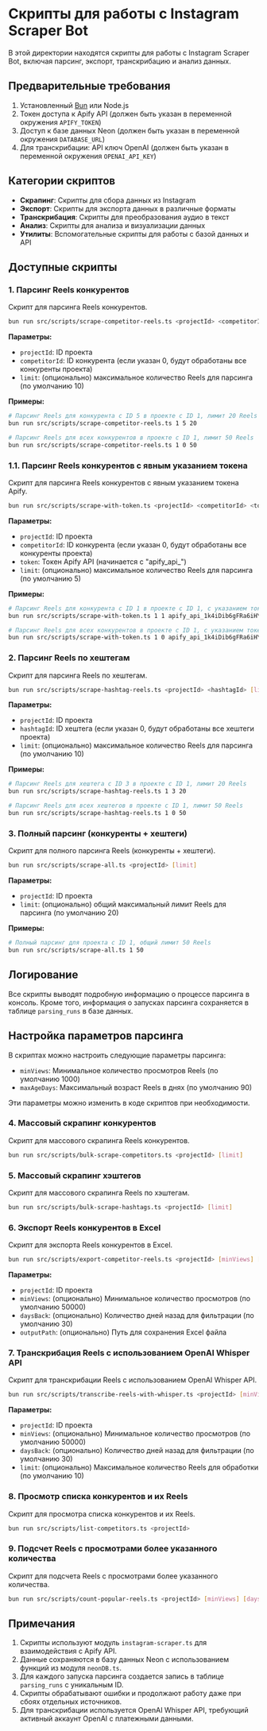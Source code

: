 # Скрипты для работы с Instagram Scraper Bot

В этой директории находятся скрипты для работы с Instagram Scraper Bot, включая парсинг, экспорт, транскрибацию и анализ данных.

## Предварительные требования

1. Установленный [Bun](https://bun.sh/) или Node.js
2. Токен доступа к Apify API (должен быть указан в переменной окружения `APIFY_TOKEN`)
3. Доступ к базе данных Neon (должен быть указан в переменной окружения `DATABASE_URL`)
4. Для транскрибации: API ключ OpenAI (должен быть указан в переменной окружения `OPENAI_API_KEY`)

## Категории скриптов

- **Скрапинг**: Скрипты для сбора данных из Instagram
- **Экспорт**: Скрипты для экспорта данных в различные форматы
- **Транскрибация**: Скрипты для преобразования аудио в текст
- **Анализ**: Скрипты для анализа и визуализации данных
- **Утилиты**: Вспомогательные скрипты для работы с базой данных и API

## Доступные скрипты

### 1. Парсинг Reels конкурентов

Скрипт для парсинга Reels конкурентов.

```bash
bun run src/scripts/scrape-competitor-reels.ts <projectId> <competitorId> [limit]
```

**Параметры:**
- `projectId`: ID проекта
- `competitorId`: ID конкурента (если указан 0, будут обработаны все конкуренты проекта)
- `limit`: (опционально) максимальное количество Reels для парсинга (по умолчанию 10)

**Примеры:**
```bash
# Парсинг Reels для конкурента с ID 5 в проекте с ID 1, лимит 20 Reels
bun run src/scripts/scrape-competitor-reels.ts 1 5 20

# Парсинг Reels для всех конкурентов в проекте с ID 1, лимит 50 Reels
bun run src/scripts/scrape-competitor-reels.ts 1 0 50
```

### 1.1. Парсинг Reels конкурентов с явным указанием токена

Скрипт для парсинга Reels конкурентов с явным указанием токена Apify.

```bash
bun run src/scripts/scrape-with-token.ts <projectId> <competitorId> <token> [limit]
```

**Параметры:**
- `projectId`: ID проекта
- `competitorId`: ID конкурента (если указан 0, будут обработаны все конкуренты проекта)
- `token`: Токен Apify API (начинается с "apify_api_")
- `limit`: (опционально) максимальное количество Reels для парсинга (по умолчанию 5)

**Примеры:**
```bash
# Парсинг Reels для конкурента с ID 1 в проекте с ID 1, с указанием токена, лимит 5 Reels
bun run src/scripts/scrape-with-token.ts 1 1 apify_api_1k4iDib6gFRa6iHYhl6cpVIgcPUJah1MnaM2 5

# Парсинг Reels для всех конкурентов в проекте с ID 1, с указанием токена, лимит 10 Reels
bun run src/scripts/scrape-with-token.ts 1 0 apify_api_1k4iDib6gFRa6iHYhl6cpVIgcPUJah1MnaM2 10
```

### 2. Парсинг Reels по хештегам

Скрипт для парсинга Reels по хештегам.

```bash
bun run src/scripts/scrape-hashtag-reels.ts <projectId> <hashtagId> [limit]
```

**Параметры:**
- `projectId`: ID проекта
- `hashtagId`: ID хештега (если указан 0, будут обработаны все хештеги проекта)
- `limit`: (опционально) максимальное количество Reels для парсинга (по умолчанию 10)

**Примеры:**
```bash
# Парсинг Reels для хештега с ID 3 в проекте с ID 1, лимит 20 Reels
bun run src/scripts/scrape-hashtag-reels.ts 1 3 20

# Парсинг Reels для всех хештегов в проекте с ID 1, лимит 50 Reels
bun run src/scripts/scrape-hashtag-reels.ts 1 0 50
```

### 3. Полный парсинг (конкуренты + хештеги)

Скрипт для полного парсинга Reels (конкуренты + хештеги).

```bash
bun run src/scripts/scrape-all.ts <projectId> [limit]
```

**Параметры:**
- `projectId`: ID проекта
- `limit`: (опционально) общий максимальный лимит Reels для парсинга (по умолчанию 20)

**Примеры:**
```bash
# Полный парсинг для проекта с ID 1, общий лимит 50 Reels
bun run src/scripts/scrape-all.ts 1 50
```

## Логирование

Все скрипты выводят подробную информацию о процессе парсинга в консоль. Кроме того, информация о запусках парсинга сохраняется в таблице `parsing_runs` в базе данных.

## Настройка параметров парсинга

В скриптах можно настроить следующие параметры парсинга:

- `minViews`: Минимальное количество просмотров Reels (по умолчанию 1000)
- `maxAgeDays`: Максимальный возраст Reels в днях (по умолчанию 90)

Эти параметры можно изменить в коде скриптов при необходимости.

### 4. Массовый скрапинг конкурентов

Скрипт для массового скрапинга Reels конкурентов.

```bash
bun run src/scripts/bulk-scrape-competitors.ts <projectId> [limit]
```

### 5. Массовый скрапинг хэштегов

Скрипт для массового скрапинга Reels по хэштегам.

```bash
bun run src/scripts/bulk-scrape-hashtags.ts <projectId> [limit]
```

### 6. Экспорт Reels конкурентов в Excel

Скрипт для экспорта Reels конкурентов в Excel.

```bash
bun run src/scripts/export-competitor-reels.ts <projectId> [minViews] [daysBack] [outputPath]
```

**Параметры:**
- `projectId`: ID проекта
- `minViews`: (опционально) Минимальное количество просмотров (по умолчанию 50000)
- `daysBack`: (опционально) Количество дней назад для фильтрации (по умолчанию 30)
- `outputPath`: (опционально) Путь для сохранения Excel файла

### 7. Транскрибация Reels с использованием OpenAI Whisper API

Скрипт для транскрибации Reels с использованием OpenAI Whisper API.

```bash
bun run src/scripts/transcribe-reels-with-whisper.ts <projectId> [minViews] [daysBack] [limit]
```

**Параметры:**
- `projectId`: ID проекта
- `minViews`: (опционально) Минимальное количество просмотров (по умолчанию 50000)
- `daysBack`: (опционально) Количество дней назад для фильтрации (по умолчанию 30)
- `limit`: (опционально) Максимальное количество Reels для обработки (по умолчанию 10)

### 8. Просмотр списка конкурентов и их Reels

Скрипт для просмотра списка конкурентов и их Reels.

```bash
bun run src/scripts/list-competitors.ts <projectId>
```

### 9. Подсчет Reels с просмотрами более указанного количества

Скрипт для подсчета Reels с просмотрами более указанного количества.

```bash
bun run src/scripts/count-popular-reels.ts <projectId> [minViews] [daysBack]
```

## Примечания

1. Скрипты используют модуль `instagram-scraper.ts` для взаимодействия с Apify API.
2. Данные сохраняются в базу данных Neon с использованием функций из модуля `neonDB.ts`.
3. Для каждого запуска парсинга создается запись в таблице `parsing_runs` с уникальным ID.
4. Скрипты обрабатывают ошибки и продолжают работу даже при сбоях отдельных источников.
5. Для транскрибации используется OpenAI Whisper API, требующий активный аккаунт OpenAI с платежными данными.

